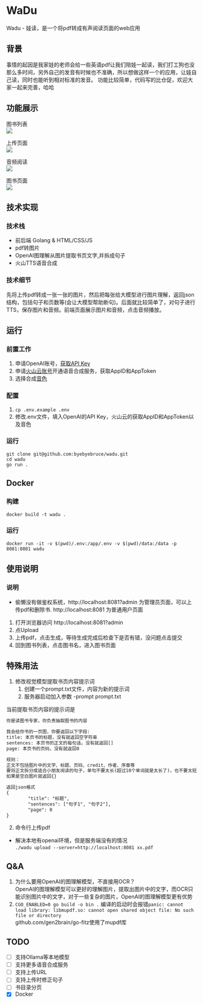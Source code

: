 # WaDu
Wadu - 娃读，是一个将pdf转成有声阅读页面的web应用

## 背景
事情的起因是我家娃的老师会给一些英语pdf让我们陪娃一起读，我们打工狗也没那么多时间，另外自己的发音有时候也不准确，所以想做这样一个的应用，让娃自己读，同时也能听到相对标准的发音。
功能比较简单，代码写的比仓促，欢迎大家一起来完善，哈哈

## 功能展示

图书列表  
![](docs/image1.png)

上传页面  
![](docs/image4.png)

音频阅读  
![](docs/image2.png)

图书页面  
![](docs/image3.png)

## 技术实现
### 技术栈
- 前后端 Golang & HTML/CSS/JS
- pdf转图片
- OpenAI图理解从图片提取书页文字,并拆成句子
- 火山TTS语音合成
### 技术细节
先将上传pdf转成一张一张的图片，然后把每张给大模型进行图片理解，返回json结构，包括句子和页数等(会让大模型帮助断句)。后面就比较简单了，对句子进行TTS，保存图片和音频。前端页面展示图片和音频，点击音频播放。

## 运行
### 前置工作
1. 申请OpenAI账号，[获取API Key](https://platform.openai.com/api-keys)
2. 申请[火山云账号](https://console.volcengine.com/speech/app)开通语音合成服务，获取AppID和AppToken
3. 选择合成[音色](https://www.volcengine.com/docs/6561/97465)

### 配置
1. `cp .env.example .env`
2. 修改.env文件，填入OpenAI的API Key，火山云的获取AppID和AppToken以及音色

### 运行
```shell
git clone git@github.com:byebyebruce/wadu.git
cd wadu
go run .
```

## Docker
### 构建
```shell
docker build -t wadu .
```
### 运行
```shell
docker run -it -v $(pwd)/.env:/app/.env -v $(pwd)/data:/data -p 8081:8081 wadu
```

## 使用说明
### 说明
- 偷懒没有做鉴权系统，http://localhost:8081?admin 为管理员页面，可以上传pdf和删除书. http://localhost:8081 为普通用户页面

1. 打开浏览器访问 http://localhost:8081?admin
2. 点Upload
3. 上传pdf，点击生成，等待生成完成后检查下是否有错，没问题点击提交
4. 回到图书列表，点击图书名，进入图书页面

## 特殊用法
1. 修改视觉模型提取书页内容提示词
	1. 创建一个prompt.txt文件，内容为新的提示词
	2. 服务器启动加入参数 -prompt prompt.txt

当前提取书页内容的提示词是
```txt
你是读图书专家，你负责抽取图书的内容

我会给你书的一页图，你要返回以下字段:
title: 本页书的标题，没有就返回空字符串
sentences: 本页书的正文的每句话，没有就返回[]
page: 本页书的页码，没有就返回0

规则：
正文不包括图片中的文字、标题、页码、credit、作者、序章等
要将正文拆分成适合小朋友阅读的句子，单句不要太长(超过10个单词就是太长了)，也不要太短(只包含1~2个单词句子的根据上下文和前或后的句子合并)
如果是空白图片就返回{}

返回json格式
{
        "title": "标题",
        "sentences": ["句子1", "句子2"],
        "page": 0 
}
```
2. 命令行上传pdf
* 解决本地有openai环境，但是服务端没有的情况  
`./wadu upload --server=http://localhost:8081 xx.pdf `

## Q&A
1. 为什么要用OpenAI的图理解模型，不直接用OCR？  
OpenAI的图理解模型可以更好的理解图片，提取出图片中的文字，而OCR只能识别图片中的文字，对于一些复杂的图片，OpenAI的图理解模型更有优势  
2. `CGO_ENABLED=0 go build -o bin .` 编译的启动时会报错`panic: cannot load library: libmupdf.so: cannot open shared object file: No such file or directory`  
github.com/gen2brain/go-fitz使用了mupdf库

## TODO
- [ ] 支持Ollama等本地模型
- [ ] 支持更多语音合成服务
- [ ] 支持上传URL
- [ ] 支持上传时修正句子
- [ ] 书目录分页
- [x] Docker
